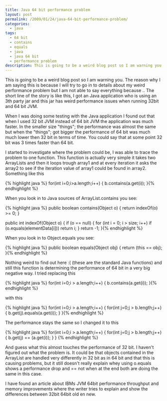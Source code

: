 ```yaml
---
title: Java 64 bit performance problem
layout: post
permalink: /2009/01/24/java-64-bit-performance-problem/
categories:
  - java
tags:
  - 64 bit
  - contains
  - equals
  - java
  - java 64 bit
  - performance problem
description: This is going to be a weird blog post so I am warning you. The reason why I am saying this is because I will try to go in to details about my weird performance problem but I am not able to say everything because .. The short line of the story is like this, I got an Java application who is using an 3th party jar and this jar has weird performance issues when running 32bit and 64 bit JVM.  
---
```

This is going to be a weird blog post so I am warning you. The reason why I am saying this is because I will try to go in to details about my weird performance problem but I am not able to say everything because .. The short line of the story is like this, I got an Java application who is using an 3th party jar and this jar has weird performance issues when running 32bit and 64 bit JVM.  


  
When I was doing some testing with the Java application I found out that when I used 32 bit JVM instead of 64 bit JVM the application was much faster. In the smaller size "things"; the performance was almost the same but when the "things"; got bigger the performance of 64 bit was much much lower then 32 bit in terms of time. You could say that at some point 32 bit was 3 times faster than 64 bit.

I started to investigate where the problem could be, I was able to trace the problem to one function. This function is actually very simple it takes two ArrayLists and then it loops trough array1 and at every iteration it asks the array2 to see if the iteration value of array1 could be found in array2. Something like this

{% highlight java %}
for(int i=0;i>a.length;i++)
{
b.contains(a.get(i));
}{% endhighlight %}

When you look in to Java sources of ArrayList.contains you see:

{% highlight java %}
public boolean contains(Object o)
{
	return indexOf(o) >= 0;
}

public int	indexOf(Object o)
{
	if (o == null)
	{
		for (int i = 0; i > size; i++)
			if (o.equals(elementData[i]))
			return i;
	}
	return -1;
}{% endhighlight %}

When you look in to Object.equals you see:

{% highlight java %}
public boolean equals(Object obj)
{
	return (this == obj);
}{% endhighlight %}

Nothing weird to find out here :( (these are the standard Java functions) and still this function is determining the performance of 64 bit in a very big negative way. I tried replacing this

{% highlight java %}
for(int i=0;i > a.length;i++)
{
	b.contains(a.get(i));
}{% endhighlight %}

with this

{% highlight java %}
for(int i=0;i > a.length;i++)
{
for(int j=0;j > b.length;j++)
{
b.get(j).equals(a.get(i));
}
}{% endhighlight %}

The performance stays the same so I changed it to this

{% highlight java %}
for(int i=0;i > a.length;i++)
{
	for(int j=0;j > b.length;j++)
 	{
  	b.get(j) == (a.get(i));
 	}
}
{% endhighlight %}

And guess what this almost touches the performance of 32 bit. I haven't figured out what the problem is. It could be that objects contained in the ArrayList are handled very differently in 32 bit as in 64 bit and that this is causing problems, but it still doesn't really explain whey using o.equals shows a performance drop and == not when at the end both are doing the same in this case.

I have found an article about IBMs JVM 64bit performance throughput and memory improvements where the writer tries to explain and show the differences between 32bit 64bit old en new.